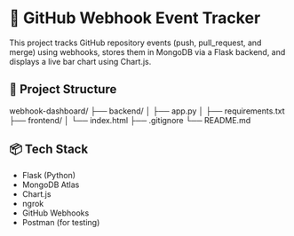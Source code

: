 # 🚀 GitHub Webhook Event Tracker

This project tracks GitHub repository events (push, pull_request, and merge) using webhooks, stores them in MongoDB via a Flask backend, and displays a live bar chart using Chart.js.

## 📁 Project Structure

webhook-dashboard/
├── backend/
│   ├── app.py
│   ├── requirements.txt
├── frontend/
│   └── index.html
├── .gitignore
└── README.md

## 📦 Tech Stack

- Flask (Python)
- MongoDB Atlas
- Chart.js
- ngrok
- GitHub Webhooks
- Postman (for testing)
